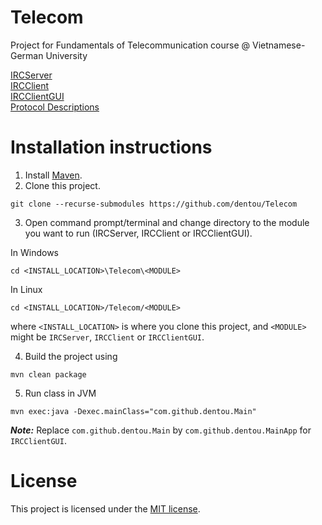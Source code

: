 # Telecom

Project for Fundamentals of Telecommunication course @ Vietnamese-German University

[IRCServer](https://github.com/dentou/IRCServer/tree/aa0082f01279c5cae5e2138e16fd52bd8c11d8a0)\
[IRCClient](https://github.com/dentou/IRCClient/tree/a4dd358c9c10c91f23ed54d3afde76cba52fc193)\
[IRCClientGUI](https://github.com/dentou/IRCClientGUI/tree/dd616c35ae93c4fdab254966af73c9d01e5ca043)\
[Protocol Descriptions](https://github.com/dentou/Telecom/blob/master/IRCServer/README.md)

# Installation instructions
1. Install [Maven](https://maven.apache.org/guides/).
2. Clone this project.
```
git clone --recurse-submodules https://github.com/dentou/Telecom
```
3. Open command prompt/terminal and change directory to the module you want to run (IRCServer, IRCClient or IRCClientGUI).

In Windows
```
cd <INSTALL_LOCATION>\Telecom\<MODULE>
```
In Linux
```
cd <INSTALL_LOCATION>/Telecom/<MODULE>
```
where `<INSTALL_LOCATION>` is where you clone this project, and `<MODULE>` might be `IRCServer`, `IRCClient` or `IRCClientGUI`.

4. Build the project using
```
mvn clean package 
```
5. Run class in JVM
```
mvn exec:java -Dexec.mainClass="com.github.dentou.Main"
```
***Note:*** Replace `com.github.dentou.Main` by `com.github.dentou.MainApp` for `IRCClientGUI`.


# License
This project is licensed under the [MIT license](https://github.com/dentou/Telecom/blob/master/LICENSE.md).
